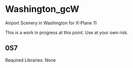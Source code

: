 # Washington_gcW
Airport Scenery in Washington for X-Plane 11

This is a work in progress at this point. Use at your own risk. 

## 0S7
Required Libraries: None
